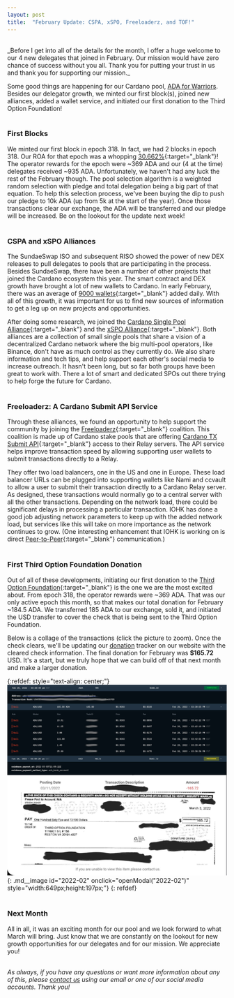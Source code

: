 ```yaml
---
layout: post
title:  "February Update: CSPA, xSPO, Freeloaderz, and TOF!"
---
```

<br> 
_Before I get into all of the details for the month, I offer a huge welcome to our 4 new delegates that joined in February.  Our mission would have zero chance of success without you all.  Thank you for putting your trust in us and thank you for supporting our mission._

Some good things are happening for our Cardano pool, [ADA for Warriors](https://adaforwarriors.io).  Besides our delegator growth, we minted our first block(s), joined new alliances, added a wallet service, and initiated our first donation to the Third Option Foundation!
<br><br> 

### First Blocks ###
We minted our first block in epoch 318.  In fact, we had 2 blocks in epoch 318.  Our ROA for that epoch was a whopping [30.662%](https://adapools.org/pool/b6063f0f2fa05d98132f15defed4c69c06ea61451b4ea4cea0ce1b80#tab-rewards){:target="_blank"}!  The operator rewards for the epoch were ~369 ADA and our (4 at the time) delegates received ~935 ADA.  Unfortunately, we haven't had any luck the rest of the February though.  The pool selection algorithm is a weighted random selection with pledge and total delegation being a big part of that equation.  To help this selection process, we've been buying the dip to push our pledge to 10k ADA (up from 5k at the start of the year).  Once those transactions clear our exchange, the ADA will be transferred and our pledge will be increased.  Be on the lookout for the update next week!
<br><br> 

### CSPA and xSPO Alliances ###
The SundaeSwap ISO and subsequent RISO showed the power of new DEX releases to pull delegates to pools that are participating in the process.  Besides SundaeSwap, there have been a number of other projects that joined the Cardano ecosystem this year.  The smart contract and DEX growth have brought a lot of new wallets to Cardano.  In early February, there was an average of [9000 wallets](https://crypto-academy.org/cardano-9000-wallets-added-daily/){:target="_blank"} added daily.  With all of this growth, it was important for us to find new sources of information to get a leg up on new projects and opportunities.  

After doing some research, we joined the [Cardano Single Pool Alliance](https://singlepoolalliance.net/){:target="_blank"} and the [xSPO Alliance](https://adapools.org/alli/xspo-alliance/11){:target="_blank"}.  Both alliances are a collection of small single pools that share a vision of a decentralized Cardano network where the big multi-pool operators, like Binance, don't have as much control as they currently do.  We also share information and tech tips, and help support each other's social media to increase outreach.  It hasn't been long, but so far both groups have been great to work with.  There a lot of smart and dedicated SPOs out there trying to help forge the future for Cardano.
<br><br> 

### Freeloaderz: A Cardano Submit API Service ###
Through these alliances, we found an opportunity to help support the community by joining the [Freeloaderz](https://www.freeloaderz.io/){:target="_blank"} coalition.  This coalition is made up of Cardano stake pools that are offering [Cardano TX Submit API](https://iohk.zendesk.com/hc/en-us/articles/900000876443-cardano-tx-submit-api-#:~:text=The%20cardano%2Dsubmit%2Dapi%20is,of%20transaction%20generation%20and%20signing.0){:target="_blank"} access to their Relay servers.  The API service helps improve transaction speed by allowing supporting user wallets to submit transactions directly to a Relay.

They offer two load balancers, one in the US and one in Europe.  These load balancer URLs can be plugged into supporting wallets like Nami and ccvault to allow a user to submit their transaction directly to a Cardano Relay server.  As designed, these transactions would normally go to a central server with all the other transactions.  Depending on the network load, there could be significant delays in processing a particular transaction.  IOHK has done a good job adjusting network parameters to keep up with the added network load, but services like this will take on more importance as the network continues to grow.  (One interesting enhancement that IOHK is working on is direct [Peer-to-Peer](https://iohk.io/en/blog/posts/2021/12/08/introducing-our-new-peer-to-peer-p2p-testnet/){:target="_blank"} communication.)
<br><br> 

### First Third Option Foundation Donation ###
Out of all of these developments, initiating our first donation to the [Third Option Foundation](https://www.thirdoptionfoundation.org/){:target="_blank"} is the one we are the most excited about.  From epoch 318, the operator rewards were ~369 ADA.  That was our only active epoch this month, so that makes our total donation for February ~184.5 ADA.  We transferred 185 ADA to our exchange, sold it, and initiated the USD transfer to cover the check that is being sent to the Third Option Foundation.

Below is a collage of the transactions (click the picture to zoom).  Once the check clears, we'll be updating our [donation](/missions/third-option-foundation#tof-donations) tracker on our website with the cleared check information.  The final donation for February was <b>$165.72</b> USD.  It's a start, but we truly hope that we can build off of that next month and make a larger donation.

{:refdef: style="text-align: center;"}
![Donation](/img/tof/2022-02-26-TOF-Donation.jpg){: .md__image id="2022-02" onclick="openModal(\"2022-02\")" style="width:649px;height:197px;"}
{: refdef}
<br><br> 

### Next Month ###
All in all, it was an exciting month for our pool and we look forward to what March will bring.  Just know that we are constantly on the lookout for new growth opportunities for our delegates and for our mission.  We appreciate you!
<br><br> 

_As always, if you have any questions or want more information about any of this, please [contact us](#contact) using our email or one of our social media accounts.  Thank you!_